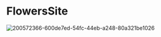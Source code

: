# FlowersSite

![200572366-600de7ed-54fc-44eb-a248-80a321be1026](https://user-images.githubusercontent.com/55109956/205914566-d21cf9e7-36cd-42f0-a4b9-7b98068f90a6.png)
